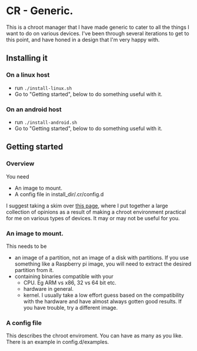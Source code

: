# CR - Generic.

This is a chroot manager that I have made generic to cater to all the things I want to do on various devices. I've been through several iterations to get to this point, and have honed in a design that I'm very happy with.

## Installing it

### On a linux host

* run `./install-linux.sh`
* Go to "Getting started", below to do something useful with it.

### On an android host

* run `./install-android.sh`
* Go to "Getting started", below to do something useful with it.

## Getting started

### Overview

You need

* An image to mount.
* A config file in install_dir/.cr/config.d

I suggest taking a skim over [this page](http://funnyhacks.com/chroot), where I put together a large collection of opinions as a result of making a chroot environment practical for me on various types of devices. It may or may not be useful for you.

### An image to mount.

This needs to be
* an image of a partition, not an image of a disk with partitions. If you use something like a Raspberry pi image, you will need to extract the desired partition from it.
* containing binaries compatible with your 
  * CPU. Eg ARM vs x86, 32 vs 64 bit etc.
  * hardware in general.
  * kernel. I usually take a low effort guess based on the compatibility with the hardware and have almost always gotten good results. If you have trouble, try a different image.


### A config file

This describes the chroot enviroment. You can have as many as you like.
There is an example in config.d/examples.
